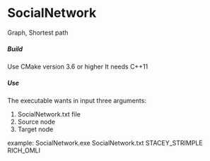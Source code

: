 # SocialNetwork
Graph, Shortest path

##### Build ######

Use CMake version 3.6 or higher
It needs C++11

##### Use #####
The executable wants in input three arguments:
1) SocialNetwork.txt file
2) Source node
3) Target node

example: SocialNetwork.exe SocialNetwork.txt STACEY_STRIMPLE RICH_OMLI
